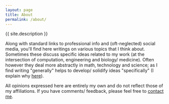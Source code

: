 ```yaml
---
layout: page
title: About
permalink: /about/
---
```


<p>{{ site.description }}</p>

<p>
Along with standard links to professional info and (oft-neglected)
social media, you'll find here writings on various topics that I 
think about. Sometimes these discuss specific ideas related to
my work (at the intersection of computation, engineering and 
biology/ medicine). Often however they deal more abstractly 
in math, technology and science; as I find writing "generally"
helps to develop/ solidify ideas "specifically" (I explain 
why <a href="link">here</a>). 
</p>

<!--<p>
If I was in the manner of giving a name to this <strike>blog</strike>
set of writings, it might be called "of measure and machine". Or just
as easily "portraits by an (bio)engineer as a young man". Or probably
other gratuitous strings, meant to rapture souls and convey 
an air of intelligence and coolness. Ado, I am not. As such you'll have 
to take this/ these for exactly what's written, not what's advertised. 
</p>--> 

<p> 
All opinions expressed here are entirely my own and do not reflect 
those of my affiliations. If you have comments/ feedback, please
feel free to <a href="">contact me</a>. 
</p>
